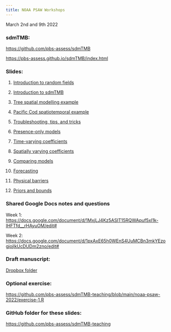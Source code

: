 ```yaml
---
title: NOAA PSAW Workshops 
---
```


March 2nd and 9th 2022

### sdmTMB:

<https://github.com/pbs-assess/sdmTMB>

<https://pbs-assess.github.io/sdmTMB/index.html>

### Slides:

1. [Introduction to random fields](https://pbs-assess.github.io/sdmTMB-teaching/noaa-psaw-2022/01-intro-random-fields.html)

2. [Introduction to sdmTMB](https://pbs-assess.github.io/sdmTMB-teaching/noaa-psaw-2022/02-intro-sdmTMB.html)

3. [Tree spatial modelling example](https://pbs-assess.github.io/sdmTMB-teaching/noaa-psaw-2022/03-tree-example.html)

4. [Pacific Cod spatiotemporal example](https://pbs-assess.github.io/sdmTMB-teaching/noaa-psaw-2022/04-pcod-example.html)

5. [Troubleshooting, tips, and tricks](https://pbs-assess.github.io/sdmTMB-teaching/noaa-psaw-2022/05-extra.html)

6. [Presence-only models](https://pbs-assess.github.io/sdmTMB-teaching/noaa-psaw-2022/06-presence-only.html)

7. [Time-varying coefficients](https://pbs-assess.github.io/sdmTMB-teaching/noaa-psaw-2022/07-time-varying.html)

8. [Spatially varying coefficients](https://pbs-assess.github.io/sdmTMB-teaching/noaa-psaw-2022/08-spatial-varying.html)

9. [Comparing models](https://pbs-assess.github.io/sdmTMB-teaching/noaa-psaw-2022/09-comparing-models.html)

10. [Forecasting](https://pbs-assess.github.io/sdmTMB-teaching/noaa-psaw-2022/10-forecasting.html)

11. [Physical barriers](https://pbs-assess.github.io/sdmTMB-teaching/noaa-psaw-2022/11-barrier-models.html)

12. [Priors and bounds](https://pbs-assess.github.io/sdmTMB-teaching/noaa-psaw-2022/12-priors.html)


### Shared Google Docs notes and questions

Week 1: <https://docs.google.com/document/d/1MxjLJ4Kz5ASIT15RQWApuf5xI1k-IHFTfd__rHAyuOM/edit#>

Week 2: <https://docs.google.com/document/d/1pxAxE65h0WEnS4UuMCBn3mkYEzogjojlkUcDUDm2zno/edit#>

### Draft manuscript:

[Dropbox folder](https://www.dropbox.com/sh/p5ydljdycaw9x6n/AAA6W1VM-0T4c3najeQFCXtza?dl=0)

### Optional exercise:

<https://github.com/pbs-assess/sdmTMB-teaching/blob/main/noaa-psaw-2022/exercise-1.R>

### GitHub folder for these slides:

<https://github.com/pbs-assess/sdmTMB-teaching>
